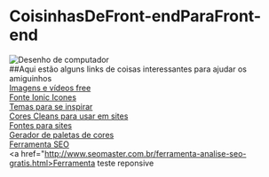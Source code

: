 # CoisinhasDeFront-endParaFront-end
![Desenho de computador](https://static.vecteezy.com/system/resources/previews/000/125/436/non_2x/flat-design-vector-office-room-design.jpg)<br>
##Aqui estão alguns links de coisas interessantes para ajudar os amiguinhos <br>
<a href="https://pixabay.com/pt/">Imagens e vídeos free</a><br>
<a href="http://ionicons.com/">Fonte Ionic Icones</a><br>
<a href="https://themeforest.net/">Temas para se inspirar</a><br>
<a href="https://material.io/guidelines/style/color.html">Cores Cleans para usar em sites</a><br>
<a href="https://fonts.google.com/">Fontes para sites</a><br>
<a href="https://coolors.co/">Gerador de paletas de cores</a><br>
<a href="http://www.seomaster.com.br/ferramenta-analise-seo-gratis.html">Ferramenta SEO</a><br>
<a href="http://www.seomaster.com.br/ferramenta-analise-seo-gratis.html>Ferramenta teste reponsive</a>



